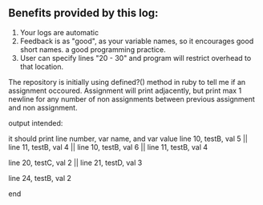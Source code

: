 ## Benefits provided by this log:
1) Your logs are automatic
2) Feedback is as "good", as your variable names, so it encourages good short names. 
a good programming practice.
3) User can specify lines "20 - 30" and program will restrict overhead to that location.

The repository is initially using defined?() method in ruby to tell me if an assignment occoured. Assignment will print adjacently, but print max 1 newline for any number of non assignments between previous assignment and non assignment.

output intended:

it should print line number, var name, and var value
  line 10, testB, val 5 || line 11, testB, val 4 || line 10, testB, val 6 || line 11, testB, val 4

  line 20, testC, val 2 || line 21, testD, val 3

  line 24, testB, val 2

  end
